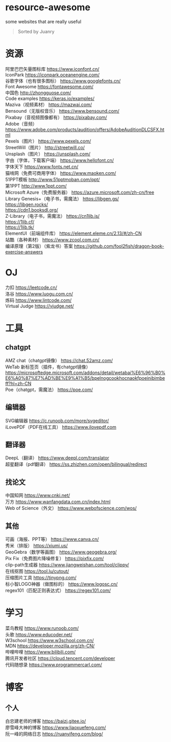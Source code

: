 # resource-awesome
some websites that are really useful 
> Sorted by Juanry
# 资源
阿里巴巴矢量图标库 https://www.iconfont.cn/    
IconPark https://iconpark.oceanengine.com/   
谷歌字体（也有很多图标） https://www.googlefonts.cn/   
Font Awesome https://fontawesome.com/   
中国色 http://zhongguose.com/     
Code examples https://keras.io/examples/                
Maziva（视频素材） https://mazwai.com/            
Bensound（无版权音乐） https://www.bensound.com/           
Pixabay（音视频图像都有） https://pixabay.com/                 
Adobe（音频） https://www.adobe.com/products/audition/offers/AdobeAuditionDLCSFX.html                  
Pexels（图片） https://www.pexels.com/           
StreetWill（图片） http://streetwill.co/            
Unsplash（图片） https://unsplash.com/          
字由（字体，下载客户端） https://www.hellofont.cn/           
字体天下 https://www.fonts.net.cn/         
猫啃网（免费可商用字体） https://www.maoken.com/           
51PPT模板 http://www.51pptmoban.com/ppt/           
第1PPT http://www.1ppt.com/           
Microsoft Azure（免费服务器） https://azure.microsoft.com/zh-cn/free            
Library Genesis+（电子书，需魔法） https://libgen.gs/              
                                                    https://libgen.rocks/         
                                                    https://cdn1.booksdl.org/            
Z-Library（电子书，需魔法） https://cn1lib.is/           
                                         https://1lib.cf/         
                                         https://1lib.tk/          
ElementUI（前端组件库） https://element.eleme.cn/2.13/#/zh-CN                  
站酷（各种素材） https://www.zcool.com.cn/            
编译原理（第2版）（紫龙书）答案 https://github.com/fool2fish/dragon-book-exercise-answers                 

# OJ
力扣 https://leetcode.cn/      
洛谷 https://www.luogu.com.cn/        
炼码 https://www.lintcode.com/          
Virtual Judge https://vjudge.net/             

# 工具
## chatgpt
AMZ chat（chatgpt镜像） https://chat.52amz.com/    
WeTab 新标签页（插件，有chatgpt镜像） https://microsoftedge.microsoft.com/addons/detail/wetabai%E6%96%B0%E6%A0%87%E7%AD%BE%E9%A1%B5/bpelnogcookhocnaokfpoeinibimbeff?hl=zh-CN     
Poe（chatgpt，需魔法） https://poe.com/   
## 编辑器
SVG编辑器 https://c.runoob.com/more/svgeditor/            
iLovePDF（PDF在线工具） https://www.ilovepdf.com                         
## 翻译器
DeepL（翻译） https://www.deepl.com/translator                 
超星翻译（pdf翻译） https://ss.zhizhen.com/open/bilingual/redirect                      
## 找论文
中国知网 https://www.cnki.net/            
万方 https://www.wanfangdata.com.cn/index.html             
Web of Science（外文） https://www.webofscience.com/wos/                      
## 其他
可画（海报、PPT等） https://www.canva.cn/                 
秀米（排版） https://xiumi.us/         
GeoGebra（数学等画图） https://www.geogebra.org/                 
Pix Fix（免费图片降噪修复） https://pixfix.com/          
clip-path生成器 https://www.jiangweishan.com/tool/clippy/                      
在线抠图 https://tool.lu/cutout/                 
压缩图片工具 https://tinypng.com/              
标小智LOGO神器（做图标的） https://www.logosc.cn/           
regex101（匹配正则表达式） https://regex101.com/                                        

# 学习                   
菜鸟教程 https://www.runoob.com/             
头歌 https://www.educoder.net/             
W3school https://www.w3school.com.cn/         
MDN https://developer.mozilla.org/zh-CN/            
哔哩哔哩 https://www.bilibili.com/             
腾讯开发者社区 https://cloud.tencent.com/developer             
代码随想录 https://www.programmercarl.com/                          
# 博客
## 个人
白忠建老师的博客 https://baizj.gitee.io/          
廖雪峰大神的博客 https://www.liaoxuefeng.com/          
阮一峰的网络日志 https://ruanyifeng.com/blog/                  
                   
